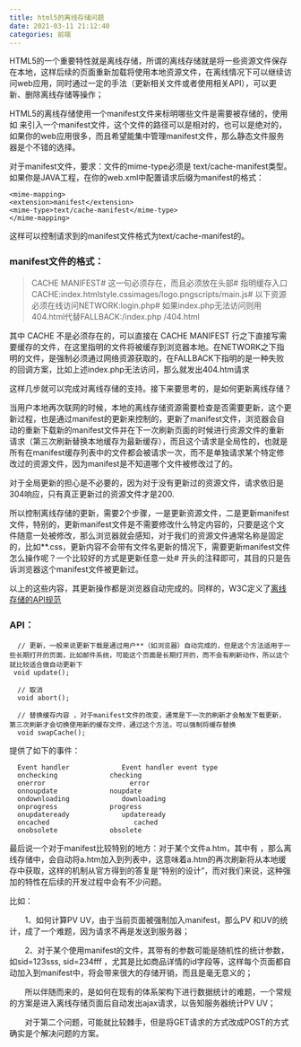 ```yaml
---
title: html5的离线存储问题
date: 2021-03-11 21:12:40
categories: 前端
---
```


HTML5的一个重要特性就是离线存储，所谓的离线存储就是将一些资源文件保存在本地，这样后续的页面重新加载将使用本地资源文件，在离线情况下可以继续访问web应用，同时通过一定的手法（更新相关文件或者使用相关API），可以更新、删除离线存储等操作；

HTML5的离线存储使用一个manifest文件来标明哪些文件是需要被存储的，使用如 <html manifest="offline.manifest"> 来引入一个manifest文件，这个文件的路径可以是相对的，也可以是绝对的，如果你的web应用很多，而且希望能集中管理manifest文件，那么静态文件服务器是个不错的选择。

对于manifest文件，要求：文件的mime-type必须是 text/cache-manifest类型。如果你是JAVA工程，在你的web.xml中配置请求后缀为manifest的格式：

```
<mime-mapping>
<extension>manifest</extension>
<mime-type>text/cache-manifest</mime-type>
</mime-mapping>  
```

这样可以控制请求到的manifest文件格式为text/cache-manifest的。

### manifest文件的格式：

>CACHE MANIFEST# 这一句必须存在，而且必须放在头部# 指明缓存入口CACHE:index.htmlstyle.cssimages/logo.pngscripts/main.js# 以下资源必须在线访问NETWORK:login.php# 如果index.php无法访问则用404.html代替FALLBACK:/index.php /404.html

其中 CACHE 不是必须存在的，可以直接在 CACHE MANIFEST 行之下直接写需要缓存的文件，在这里指明的文件将被缓存到浏览器本地。在NETWORK之下指明的文件，是强制必须通过网络资源获取的，在FALLBACK下指明的是一种失败的回调方案，比如上述index.php无法访问，那么就发出404.htm请求

这样几步就可以完成对离线存储的支持。接下来要思考的，是如何更新离线存储？

当用户本地再次联网的时候，本地的离线存储资源需要检查是否需要更新，这个更新过程，也是通过manifest的更新来控制的，更新了manifest文件，浏览器会自动的重新下载新的manifest文件并在下一次刷新页面的时候进行资源文件的重新请求（第三次刷新替换本地缓存为最新缓存），而且这个请求是全局性的，也就是所有在manifest缓存列表中的文件都会被请求一次，而不是单独请求某个特定修改过的资源文件，因为manifest是不知道哪个文件被修改过了的。

对于全局更新的担心是不必要的，因为对于没有更新过的资源文件，请求依旧是304响应，只有真正更新过的资源文件才是200.

所以控制离线存储的更新，需要2个步骤，一是更新资源文件，二是更新manifest文件，特别的，更新manifest文件是不需要修改什么特定内容的，只要是这个文件随意一处被修改，那么浏览器就会感知，对于我们的资源文件通常名称是固定的，比如**.css，更新内容不会带有文件名更新的情况下，需要更新manifest文件怎么操作呢？一个比较好的方式是更新任意一处# 开头的注释即可，其目的只是告诉浏览器这个manifest文件被更新过。

以上的这些内容，其更新操作都是浏览器自动完成的。同样的，W3C定义了[离线存储的API规范](http://www.whatwg.org/specs/web-apps/current-work/#applicationcache)

### API：

```
  // 更新，一般来说更新下载是通过用户**（如浏览器）自动完成的，但是这个方法适用于一些长期打开的页面，比如邮件系统，可能这个页面是长期打开的，而不会有刷新动作，所以这个就比较适合做自动更新下
 void update();

  // 取消
  void abort();

  // 替换缓存内容 ，对于manifest文件的改变，通常是下一次的刷新才会触发下载更新，第三次刷新才会切换使用新的缓存文件，通过这个方法，可以强制将缓存替换
  void swapCache();

```

提供了如下的事件：

```
  Event handler             Event handler event type
  onchecking             checking
  onerror                     error
  onnoupdate             noupdate
  ondownloading             downloading
  onprogress             progress
  onupdateready             updateready
  oncached                     cached
  onobsolete             obsolete
```

最后说一个对于manifest比较特别的地方：对于某个文件a.htm，其中有 <html manifest='a.manifest'> ，那么离线存储中，会自动将a.htm加入到列表中，这意味着a.htm的再次刷新将从本地缓存中获取，这样的机制从官方得到的答复是“特别的设计”，而对我们来说，这种强加的特性在后续的开发过程中会有不少问题。

比如：

       1、如何计算PV UV，由于当前页面被强制加入manifest，那么PV 和UV的统计，成了一个难题，因为请求不再是发送到服务器；

       2、对于某个使用manifest的文件，其带有的参数可能是随机性的统计参数，如sid=123sss, sid=234fff ，尤其是比如商品详情的id字段等，这样每个页面都自动加入到manifest中，将会带来很大的存储开销，而且是毫无意义的；

       所以伴随而来的，是如何在现有的体系架构下进行数据统计的难题，一个常规的方案是进入离线存储页面后自动发出ajax请求，以告知服务器统计PV UV；

       对于第二个问题，可能就比较棘手，但是将GET请求的方式改成POST的方式确实是个解决问题的方案。
